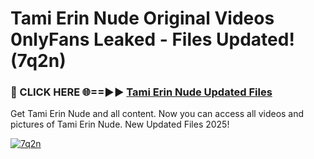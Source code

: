 # Tami Erin Nude Original Videos 0nlyFans Leaked - Files Updated! (7q2n)

<h3>🔴 CLICK HERE 🌐==►► <a href="https://tinyurl.com/5h6xmrr3" rel="nofollow">Tami Erin Nude Updated Files</a></h3>

Get Tami Erin Nude and all content. Now you can access all videos and pictures of Tami Erin Nude. New Updated Files 2025!

[![7q2n](https://i.imgur.com/KVD873Z.gif)](https://tinyurl.com/5h6xmrr3)
